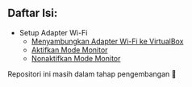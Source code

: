 ## Daftar Isi:
- Setup Adapter Wi-Fi
  - [Menyambungkan Adapter Wi-Fi ke VirtualBox]()
  - [Aktifkan Mode Monitor]()
  - [Nonaktifkan Mode Monitor]()

Repositori ini masih dalam tahap pengembangan 🚧
